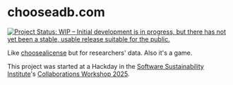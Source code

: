 # chooseadb.com

[![Project Status: WIP – Initial development is in progress, but there has not yet been a stable, usable release suitable for the public.](https://www.repostatus.org/badges/latest/wip.svg)](https://www.repostatus.org/#wip)

Like [choosealicense](https://choosealicense.com) but for researchers' data. Also it's a game.

This project was started at a Hackday in the [Software Sustainability Institute](https://www.software.ac.uk/)'s [Collaborations Workshop 2025](https://www.software.ac.uk/publication/cw25-programme).
